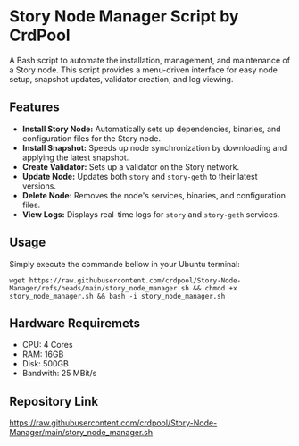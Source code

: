 # Story Node Manager Script by CrdPool

A Bash script to automate the installation, management, and maintenance of a Story node. This script provides a menu-driven interface for easy node setup, snapshot updates, validator creation, and log viewing.

## Features
- **Install Story Node:** Automatically sets up dependencies, binaries, and configuration files for the Story node.
- **Install Snapshot:** Speeds up node synchronization by downloading and applying the latest snapshot.
- **Create Validator:** Sets up a validator on the Story network.
- **Update Node:** Updates both `story` and `story-geth` to their latest versions.
- **Delete Node:** Removes the node's services, binaries, and configuration files.
- **View Logs:** Displays real-time logs for `story` and `story-geth` services.

## Usage

Simply execute the commande bellow in your Ubuntu terminal:

```
wget https://raw.githubusercontent.com/crdpool/Story-Node-Manager/refs/heads/main/story_node_manager.sh && chmod +x story_node_manager.sh && bash -i story_node_manager.sh
```

## Hardware Requiremets
- CPU: 4 Cores
- RAM: 16GB
- Disk: 500GB
- Bandwith: 25 MBit/s

## Repository Link

https://raw.githubusercontent.com/crdpool/Story-Node-Manager/main/story_node_manager.sh

